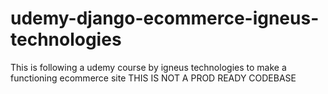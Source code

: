 # udemy-django-ecommerce-igneus-technologies
This is following a udemy course by igneus technologies to make a functioning ecommerce site
THIS IS NOT A PROD READY CODEBASE
